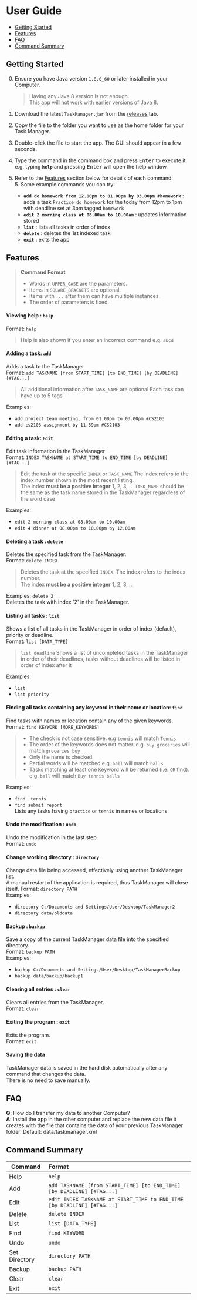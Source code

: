 # User Guide

* [Getting Started](#getting-started)
* [Features](#features)
* [FAQ](#faq)
* [Command Summary](#command-summary)

## Getting Started

0. Ensure you have Java version `1.8.0_60` or later installed in your Computer.<br>
   > Having any Java 8 version is not enough. <br>
   This app will not work with earlier versions of Java 8.
   
1. Download the latest `TaskManager.jar` from the [releases](../../../releases) tab.
2. Copy the file to the folder you want to use as the home folder for your Task Manager.
3. Double-click the file to start the app. The GUI should appear in a few seconds. 
4. Type the command in the command box and press <kbd>Enter</kbd> to execute it. <br>
   e.g. typing **`help`** and pressing <kbd>Enter</kbd> will open the help window. 
6. Refer to the [Features](#features) section below for details of each command.<br>5. Some example commands you can try:
   * **`add do homework from 12.00pm to 01.00pm by 03.00pm #homework`** : adds a task `Practice do homework` for the today from 12pm to 1pm with deadline set at 3pm tagged `homework`
   * **`edit 2 morning class at 08.00am to 10.00am`** :  updates information stored
   * **`list`** : lists all tasks in order of index
   * **`delete`** : deletes the 1st indexed task
   * **`exit`** : exits the app

## Features
> **Command Format**
> * Words in `UPPER_CASE` are the parameters.
> * Items in `SQUARE_BRACKETS` are optional.
> * Items with `...` after them can have multiple instances.
> * The order of parameters is fixed.

#### Viewing help : `help`
Format: `help`
> Help is also shown if you enter an incorrect command e.g. `abcd`

#### Adding a task: `add`
Adds a task to the TaskManager<br>
Format: `add TASKNAME [from START_TIME] [to END_TIME] [by DEADLINE] [#TAG...]` 

> All additional information after `TASK_NAME` are optional
> Each task can have up to 5 tags

Examples: 
* `add project team meeting, from 01.00pm to 03.00pm #CS2103`
* `add cs2103 assignment by 11.59pm #CS2103`

#### Editing a task: `Edit`
Edit task information in the TaskManager<br>
Format: `INDEX TASKNAME at START_TIME to END_TIME [by DEADLINE] [#TAG...]`

> Edit the task at the specific `INDEX` or `TASK_NAME`
     The index refers to the index number shown in the most recent listing.<br>
     The index **must be a positive integer** 1, 2, 3, …
     `TASK_NAME` should be the same as the task name stored in the TaskManager regardless of the word case

Examples: 
* `edit 2 morning class at 08.00am to 10.00am` 
* `edit 4 dinner at 08.00pm to 10.00pm by 12.00am`

#### Deleting a task : `delete`
Deletes the specified task from the TaskManager.<br>
Format: `delete INDEX`

> Deletes the task at the specified `INDEX`. 
  The index refers to the index number.<br>
  The index **must be a positive integer** 1, 2, 3, ...

Examples: 
  `delete 2`<br>
  Deletes the task with index '2' in the TaskManager.<br>

#### Listing all tasks : `list`
Shows a list of all tasks in the TaskManager in order of index (default), priority or deadline.<br>
Format: `list [DATA_TYPE]`

>`list deadline` Shows a list of uncompleted tasks in the TaskManager in order of their deadlines, tasks without deadlines will be listed in order of index after it

Examples: 
* `list`
* `list priority`

#### Finding all tasks containing any keyword in their name or location: `find`
Find tasks with names or location contain any of the given keywords.<br>
Format: `find KEYWORD [MORE_KEYWORDS]`

> * The check is not case sensitive. e.g `tennis` will match `Tennis`
> * The order of the keywords does not matter. e.g. `buy groceries` will match `groceries buy`
> * Only the name is checked.
> * Partial words will be matched e.g. `ball` will match `balls`
> * Tasks matching at least one keyword will be returned (i.e. `OR` find).
    e.g. `ball` will match `Buy tennis balls`

Examples: 
* `find  tennis`<br>
* `find submit report`<br>
  Lists any tasks having `practice` or `tennis` in names or locations 

#### Undo the modification : `undo`
Undo the modification in the last step.<br>
Format: `undo`   

#### Change working directory : `directory`
Change data file being accessed, effectively using another TaskManager list.<br>
A manual restart of the application is required, thus TaskManager will close itself.
Format: `directory PATH`  
Examples: 
* `directory C:/Documents and Settings/User/Desktop/TaskManager2`
* `directory data/olddata`

#### Backup : `backup`
Save a copy of the current TaskManager data file into the specified directory.<br>
Format: `backup PATH`  
Examples: 
* `backup C:/Documents and Settings/User/Desktop/TaskManagerBackup`
* `backup data/backup/backup1`

#### Clearing all entries : `clear`
Clears all entries from the TaskManager.<br>
Format: `clear`  

#### Exiting the program : `exit`
Exits the program.<br>
Format: `exit`  


#### Saving the data 
TaskManager data is saved in the hard disk automatically after any command that changes the data.<br>
There is no need to save manually.




## FAQ
**Q**: How do I transfer my data to another Computer?<br>
**A**: Install the app in the other computer and replace the new data file it creates with the file that contains the data of your previous TaskManager folder.
Default: data/taskmanager.xml
       
## Command Summary
Command | Format  
-------- | :-------- 
Help | `help`
Add | `add TASKNAME [from START_TIME] [to END_TIME] [by DEADLINE] [#TAG...]` 
Edit | `edit INDEX TASKNAME at START_TIME to END_TIME [by DEADLINE] [#TAG...]`
Delete | `delete INDEX`
List | `list [DATA_TYPE]`
Find | `find KEYWORD`
Undo | `undo`
Set Directory | `directory PATH `
Backup | `backup PATH `
Clear | `clear`
Exit | `exit`
